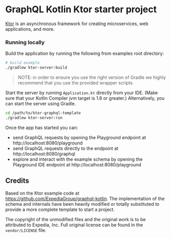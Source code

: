 # GraphQL Kotlin Ktor starter project

[Ktor](http://ktor.io/) is an asynchronous framework for creating microservices, web applications, and more.

### Running locally

Build the application by running the following from examples root directory:

```bash
# build example
./gradlew ktor-server:build
```

> NOTE: in order to ensure you use the right version of Gradle we highly recommend that you use the provided wrapper scripts

Start the server by running `Application.kt` directly from your IDE. (Make sure that your Kotlin Compiler jvm target is
1.8 or greater.)
Alternatively, you can start the server using Gradle.

```bash
cd /path/to/ktor-graphql-template
./gradlew ktor-server:run
```

Once the app has started you can:

- send GraphQL requests by opening the Playground endpoint at http://localhost:8080/playground
- send GraphQL requests directly to the endpoint at http://localhost:8080/graphql
- explore and interact with the example schema by opening the Playground IDE endpoint
  at http://localhost:8080/playground

## Credits

Based on the Ktor example code at https://github.com/ExpediaGroup/graphql-kotlin. The implementation of the schema and
internals have been heavily modified or totally substituted to provide a more complete template to start a project.

The copyright of the unmodified files and the original work is to be attributed to Expedia, Inc. Full original license 
can be found in the `vendor/LICENSE` file.

